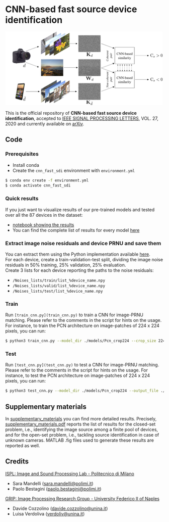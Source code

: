 # CNN-based fast source device identification
<img src="assets/cnn_training.png" width="500">

This is the official repository of **CNN-based fast source device identification**,
accepted to [IEEE SIGNAL PROCESSING LETTERS](https://ieeexplore.ieee.org/xpl/RecentIssue.jsp?punumber=97), VOL. 27, 2020 and currently available on [arXiv](https://arxiv.org/pdf/2001.11847.pdf).


## Code

### Prerequisites

- Install conda
- Create the `cnn_fast_sdi` environment with `environment.yml`
```bash
$ conda env create -f environment.yml
$ conda activate cnn_fast_sdi
```
### Quick results
If you just want to visualize results of our pre-trained models and tested over all the 87 devices in the dataset:
- [notebook showing the results](show_results.ipynb)
- You can find the complete list of results for every model [here](outputs/)

### Extract image noise residuals and device PRNU and save them 
You can extract them using the Python implementation available [here](https://github.com/polimi-ispl/prnu-python).  
For each device, create a train-validation-test split, dividing the image noise residuals in 50% training, 25% validation, 25% evaluation.  
Create 3 lists for each device reporting the paths to the noise residuals: 
- `/Noises_lists/train/list_%device_name.npy`
- `/Noises_lists/valid/list_%device_name.npy`
- `/Noises_lists/test/list_%device_name.npy`

### Train

Run `[train_cnn.py](train_cnn.py)` to train a CNN for image-PRNU matching. 
Please refer to the comments in the script for hints on the usage.
For instance, to train the PCN architecture on image-patches of 224 x 224 pixels, you can run:

```bash
$ python3 train_cnn.py --model_dir ./models/Pcn_crop224 --crop_size 224 --base_network Pcn
```

### Test

Run `[test_cnn.py](test_cnn.py)` to test a CNN for image-PRNU matching. 
Please refer to the comments in the script for hints on the usage.
For instance, to test the PCN architecture on image-patches of 224 x 224 pixels, you can run:

```bash
$ python3 test_cnn.py --model_dir ./models/Pcn_crop224 --output_file ./outputs/Pcn_crop224_test.npz--crop_size 224 --base_network Pcn
```
## Supplementary materials
In [supplementary_materials](supplementary_materials) you can find more detailed results. Precisely, [supplementary_materials.pdf](supplementary_materials/supplementary_materials.pdf) reports the list of results for the closed-set problem, i.e., identifying the image source among a finite pool of devices, and for the open-set problem, i.e., tackling source identification in case of unknown cameras. MATLAB .fig files used to generate these results are reported as well.

## Credits
[ISPL: Image and Sound Processing Lab - Politecnico di Milano](http://ispl.deib.polimi.it/)
- Sara Mandelli (sara.mandelli@polimi.it)
- Paolo Bestagini (paolo.bestagini@polimi.it) 

[GRIP: Image Processing Research Group - University Federico II of Naples](http://www.grip.unina.it/)
- Davide Cozzolino (davide.cozzolino@unina.it)
- Luisa Verdoliva (verdoliv@unina.it)
